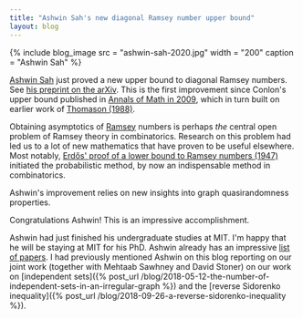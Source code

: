 ```yaml
---
title: "Ashwin Sah's new diagonal Ramsey number upper bound"
layout: blog
---
```


{% include blog_image
    src = "ashwin-sah-2020.jpg"
    width = "200"
    caption = "Ashwin Sah"
%}

[Ashwin Sah](http://www.mit.edu/~asah/) just proved a new upper bound to diagonal Ramsey numbers. See [his preprint on the arXiv](https://arxiv.org/abs/2005.09251). This is the first improvement since Conlon's upper bound published in [Annals of Math in 2009](https://arxiv.org/abs/math/0607788), which in turn built on earlier work of [Thomason (1988)](https://doi.org/10.1016/S0304-0208(08)73063-9).

Obtaining asymptotics of [Ramsey](https://www.newyorker.com/magazine/2020/05/04/the-man-who-thought-too-fast) numbers is perhaps _the_ central open problem of Ramsey theory in combinatorics. Research on this problem had led us to a lot of new mathematics that have proven to be useful elsewhere. Most notably, [Erdős' proof of a lower bound to Ramsey numbers (1947)](https://projecteuclid.org/euclid.bams/1183510596) initiated the probabilistic method, by now an indispensable method in combinatorics.

Ashwin's improvement relies on new insights into graph quasirandomness properties.

Congratulations Ashwin! This is an impressive accomplishment.

Ashwin had just finished his undergraduate studies at MIT. I'm happy that he will be staying at MIT for his PhD. Ashwin already has an impressive [list of papers](http://www.mit.edu/~asah/research.html). I had previously mentioned Ashwin on this blog reporting on our joint work (together with Mehtaab Sawhney and David Stoner) on our work on [independent sets]({% post_url /blog/2018-05-12-the-number-of-independent-sets-in-an-irregular-graph %}) and the [reverse Sidorenko inequality]({% post_url /blog/2018-09-26-a-reverse-sidorenko-inequality %}).
